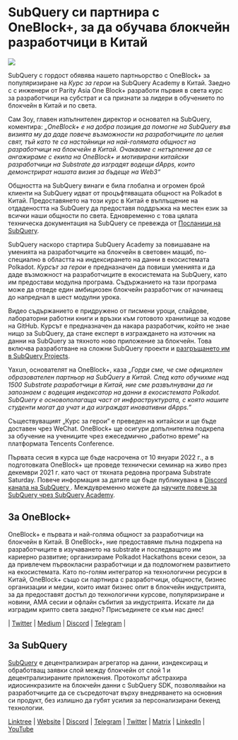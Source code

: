 # SubQuery си партнира с OneBlock+, за да обучава блокчейн разработчици в Китай

![](https://miro.medium.com/max/700/1*c1X5h-MEHHwjeqczDKvvCQ.png)

SubQuery с гордост обявява нашето партньорство с OneBlock+ за популяризиране на _Курс за герои_ на SubQuery Academy в Китай. Заедно с с инженери от Parity Asia One Block+ разработи първия в света курс за разработчици на субстрат и са признати за лидери в обучението по блокчейн в Китай и по света.

Сам Зоу, главен изпълнителен директор и основател на SubQuery, коментира: _„OneBlock+ е на добра позиция да помогне на SubQuery във визията му да даде повече възможности на разработчиците по целия свят, тъй като те са настойници на най-голямата общност на разработчици на блокчейн в Китай. Очакваме с нетърпение да се ангажираме с екипа на OneBlock+ и мотивирани китайски разработчици на Substrate да изградят водещи dApps, които демонстрират нашата визия за бъдеще на Web3“_

Общността на SubQuery винаги е била глобална и огромен брой клиенти на SubQuery идват от процъфтяващата общност на Polkadot в Китай. Предоставянето на този курс в Китай е въплъщение на отдадеността на SubQuery да предоставя поддръжка на местен език за всички наши общности по света. Едновременно с това цялата техническа документация на SubQuery се превежда от [Посланици на SubQuery](./20210713-Introducing-the-SubQuery-Ambassador-Program.md).

SubQuery наскоро стартира SubQuery Academy за повишаване на уменията на разработчиците на блокчейн в световен мащаб, по-специално в областта на индексирането на данни в екосистемата Polkadot. _Курсът за герои_ е предназначен да повиши уменията и да даде възможност на разработчиците в екосистемата на SubQuery, като им предостави модулна програма. Съдържанието на тази програма може да отведе един амбициозен блокчейн разработчик от начинаещ до напреднал в шест модулни урока.

Видео съдържанието е придружено от писмени уроци, слайдове, лабораторни работни книги и връзки към готовото хранилище за кодове на GitHub. Курсът е предназначен да накара разработчик, който не знае нищо за SubQuery, да стане експерт в изграждането на източник на данни на SubQuery за тяхното ново приложение за блокчейн. Това включва разработване на сложни SubQuery проекти и [разгръщането им в SubQuery Projects](https://project.subquery.network/).

Yaxun, основателят на OneBlock+, каза _„Горди сме, че сме официален образователен партньор на SubQuery в Китай. След като обучихме над 1500 Substrate разработчици в Китай, ние сме развълнувани да ги запознаем с водещия индексатор на данни в екосистемата Polkadot. SubQuery е основополагаща част от инфраструктурата, с която нашите студенти могат да учат и да изграждат иновативни dApps.”_

Съществуващият „Курс за герои“ е преведен на китайски и ще бъде доставен чрез WeChat. OneBlock+ ще осигури допълнителна подкрепа за обучение на учениците чрез ежеседмично „работно време“ на платформата Tencents Conference.

Първата сесия в курса ще бъде насрочена от 10 януари 2022 г., а в подготовката OneBlock+ ще проведе технически семинар на живо през декември 2021 г. като част от тяхната редовна програма Substrate Saturday. Повече информация за датите ще бъде публикувана в [Discord канала на SubQuery ](https://discord.com/invite/78zg8aBSMG). Междувременно можете да [научите повече за SubQuery чрез SubQuery Academy](https://subquery.coassemble.com/unlock/dOKZW6O#/).

## За OneBlock+

OneBlock+ е първата и най-голяма общност за разработчици на блокчейн в Китай. В OneBlock+, ние предоставяме пълна подкрепа на разработчиците в изучаването на substrate и последващото им кариерно развитие; организираме Polkadot Hackathons всеки сезон, за да привлечем първокласни разработчици и да подпомогнем развитието на екосистемата. Като по-голям интегратор на технологични ресурси в Китай, OneBlock+ също си партнира с разработчици, общности, бизнес организации и медии, които имат бизнес опит в блокчейн индустрията, за да предоставят достъп до технологични курсове, популяризиране и новини, AMA сесии и офлайн събития за индустрията. Искате ли да изградим крипто света заедно? Присъединете се към нас днес!

| [Twitter](https://mobile.twitter.com/oneblock_) | [Medium](https://medium.com/@OneBlockplus?p=5a6193755f9b) | [Discord](https://discord.gg/5aWx6Rch) | [Telegram](https://t.me/oneblock_dev) |

## За SubQuery

[SubQuery](https://subquery.network/) е децентрализиран агрегатор на данни, изндексиращ и обработващ заявки слой между блокчейн от слой 1 и децентрализираните приложения. Протоколът абстрахира идиосинкразиите на блокчейн данни с SubQuery SDK, позволявайки на разработчиците да се съсредоточат върху внедряването на основния си продукт, без излишно да губят усилия за персонализирани бекенд технологии.

​​[Linktree](https://linktr.ee/subquerynetwork) | [Website](https://subquery.network/) | [Discord](https://discord.com/invite/78zg8aBSMG) | [Telegram](https://t.me/subquerynetwork) | [Twitter](https://twitter.com/subquerynetwork) | [Matrix](https://matrix.to/#/#subquery:matrix.org) | [LinkedIn](https://www.linkedin.com/company/subquery) | [YouTube](https://www.youtube.com/channel/UCi1a6NUUjegcLHDFLr7CqLw)
